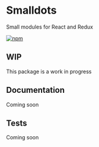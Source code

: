 # Smalldots

Small modules for React and Redux

[![npm](https://nodei.co/npm/smalldots.png?compact=true)](https://nodei.co/npm/smalldots/)

## WIP

This package is a work in progress

## Documentation

Coming soon

## Tests

Coming soon
